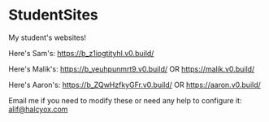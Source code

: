# StudentSites
My student's websites!

Here's Sam's: https://b_z1iogtityhl.v0.build/

Here's Malik's: https://b_veuhpunmrt9.v0.build/ OR https://malik.v0.build/

Here's Aaron's: https://b_ZQwHzfkyGFr.v0.build/ OR https://aaron.v0.build/

Email me if you need to modify these or need any help to configure it: alif@halcyox.com

